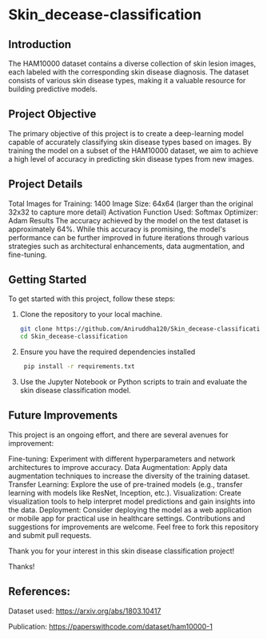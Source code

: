 # Skin_decease-classification

## Introduction
The HAM10000 dataset contains a diverse collection of skin lesion images, each labeled with the corresponding skin disease diagnosis. The dataset consists of various skin disease types, making it a valuable resource for building predictive models.

## Project Objective
The primary objective of this project is to create a deep-learning model capable of accurately classifying skin disease types based on images. By training the model on a subset of the HAM10000 dataset, we aim to achieve a high level of accuracy in predicting skin disease types from new images.

## Project Details
Total Images for Training: 1400
Image Size: 64x64 (larger than the original 32x32 to capture more detail)
Activation Function Used: Softmax
Optimizer: Adam
Results
The accuracy achieved by the model on the test dataset is approximately 64%. While this accuracy is promising, the model's performance can be further improved in future iterations through various strategies such as architectural enhancements, data augmentation, and fine-tuning.

## Getting Started
To get started with this project, follow these steps:
1. Clone the repository to your local machine.
   ```sh
   git clone https://github.com/Aniruddha120/Skin_decease-classification.git
   cd Skin_decease-classification
3. Ensure you have the required dependencies installed

   ```sh
    pip install -r requirements.txt

4. Use the Jupyter Notebook or Python scripts to train and evaluate the skin disease classification model.

## Future Improvements
This project is an ongoing effort, and there are several avenues for improvement:

Fine-tuning: Experiment with different hyperparameters and network architectures to improve accuracy.
Data Augmentation: Apply data augmentation techniques to increase the diversity of the training dataset.
Transfer Learning: Explore the use of pre-trained models (e.g., transfer learning with models like ResNet, Inception, etc.).
Visualization: Create visualization tools to help interpret model predictions and gain insights into the data.
Deployment: Consider deploying the model as a web application or mobile app for practical use in healthcare settings.
Contributions and suggestions for improvements are welcome. Feel free to fork this repository and submit pull requests.

Thank you for your interest in this skin disease classification project!

Thanks!
## References:
Dataset used: https://arxiv.org/abs/1803.10417

Publication: https://paperswithcode.com/dataset/ham10000-1
